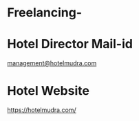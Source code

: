 # Freelancing-

# Hotel Director Mail-id
management@hotelmudra.com

# Hotel Website
https://hotelmudra.com/



